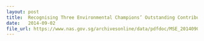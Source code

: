 ```yaml
---
layout: post
title:  Recognising Three Environmental Champions’ Outstanding Contributions - An individual and two education institutions will be receiving the President’s Award for the Environment 2014
date:   2014-09-02
file_url: https://www.nas.gov.sg/archivesonline/data/pdfdoc/MSE_20140902001.pdf
---
```

